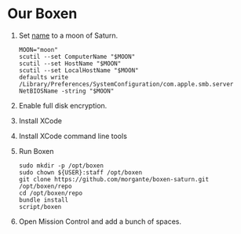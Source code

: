 # Our Boxen

1. Set [name](http://en.wikipedia.org/wiki/Moons_of_Saturn#Tables_of_moons) to a moon of Saturn.

    ```
    MOON="moon"
    scutil --set ComputerName "$MOON"
    scutil --set HostName "$MOON"
    scutil --set LocalHostName "$MOON"
    defaults write /Library/Preferences/SystemConfiguration/com.apple.smb.server NetBIOSName -string "$MOON"
    ```

2. Enable full disk encryption.
2. Install XCode
3. Install XCode command line tools
4. Run Boxen

    ```
    sudo mkdir -p /opt/boxen
    sudo chown ${USER}:staff /opt/boxen
    git clone https://github.com/morgante/boxen-saturn.git /opt/boxen/repo
    cd /opt/boxen/repo
    bundle install
    script/boxen
    ```
5. Open Mission Control and add a bunch of spaces.

